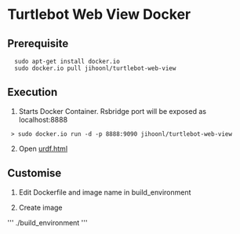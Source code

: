 # Turtlebot Web View Docker

## Prerequisite

```
  sudo apt-get install docker.io
  sudo docker.io pull jihoonl/turtlebot-web-view
```

## Execution

1. Starts Docker Container. Rsbridge port will be exposed as localhost:8888
```
 > sudo docker.io run -d -p 8888:9090 jihoonl/turtlebot-web-view
```

2. Open [urdf.html](example/urdf.html) 



## Customise 

1. Edit Dockerfile and image name in build_environment

2. Create image 

'''
  ./build_environment
'''
